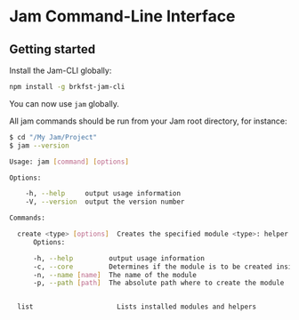 
# Jam Command-Line Interface

## Getting started

Install the Jam-CLI globally:
```sh
npm install -g brkfst-jam-cli
```

You can now use `jam` globally.

All jam commands should be run from your Jam root directory, for instance:
```sh
$ cd "/My Jam/Project"
$ jam --version
```

```sh
Usage: jam [command] [options]

Options:

    -h, --help     output usage information
    -V, --version  output the version number

Commands:

  create <type> [options]  Creates the specified module <type>: helper | plugin | widget
	  Options:

	  -h, --help         output usage information
	  -c, --core         Determines if the module is to be created inside the _core application
	  -n, --name [name]  The name of the module
	  -p, --path [path]  The absolute path where to create the module


  list                     Lists installed modules and helpers


```
